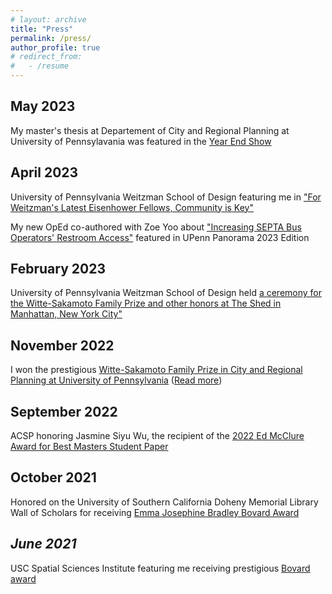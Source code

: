 ```yaml
---
# layout: archive
title: "Press"
permalink: /press/
author_profile: true
# redirect_from:
#   - /resume
---
```




May 2023
---
My master's thesis at Departement of City and Regional Planning at University of Pennsylavania was featured in the [Year End Show](https://www.design.upenn.edu/yes2023/thesis-jasmine-siyu-wu)



April 2023
---
University of Pennsylvania Weitzman School of Design featuring me in ["For Weitzman's Latest Eisenhower Fellows, Community is Key"](https://www.design.upenn.edu/post/weitzmans-latest-eisenhower-fellows-community-key)


My new OpEd co-authored with Zoe Yoo about ["Increasing SEPTA Bus Operators' Restroom Access"](https://www.pennpanorama.com/septa-operator-restroom-access) featured in UPenn Panorama 2023 Edition


February 2023
---
University of Pennsylvania Weitzman School of Design held [a ceremony for the Witte-Sakamoto Family Prize and other honors at The Shed in Manhattan, New York City"](https://www.design.upenn.edu/post/weitzmans-annual-celebration-visionary-architecture-and-planning-returns-new-york)


November 2022
---
I won the prestigious [Witte-Sakamoto Family Prize in City and Regional Planning at University of Pennsylvania](https://www.design.upenn.edu/news/post/weitzman-honor-diller-scofidio-renfro-and-hartford400) ([Read more](https://awards.design.upenn.edu/winner/jasmine-siyu-wu-mcp23))


September 2022
---
ACSP honoring Jasmine Siyu Wu, the recipient of the [2022 Ed McClure Award for Best Masters Student Paper](https://www.acsp.org/general/custom.asp?page=Wu2022)



October 2021
---
Honored on the University of Southern California Doheny Memorial Library Wall of Scholars for receiving [Emma Josephine Bradley Bovard Award](https://libraries.usc.edu/wallofscholars?award=1441&name=&year=All)



*June 2021*
---
USC Spatial Sciences Institute featuring me receiving prestigious [Bovard award](https://spatial.usc.edu/geodesign-major-jasmine-wu-receives-prestigious-bovard-award/)

